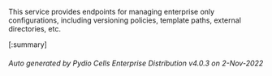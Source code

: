 






This service provides endpoints for managing enterprise only configurations, including versioning policies, template paths, external directories, etc.

[:summary]

###### Auto generated by Pydio Cells Enterprise Distribution v4.0.3 on 2-Nov-2022
